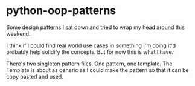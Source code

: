 # python-oop-patterns

Some design patterns I sat down and tried to wrap my head around this weekend.

I think if I could find real world use cases in something I'm doing it'd probably help solidify the concepts.
But for now this is what I have.

There's two singleton pattern files. One pattern, one template. The Template is about as generic as I could make
the pattern so that it can be copy pasted and used.
